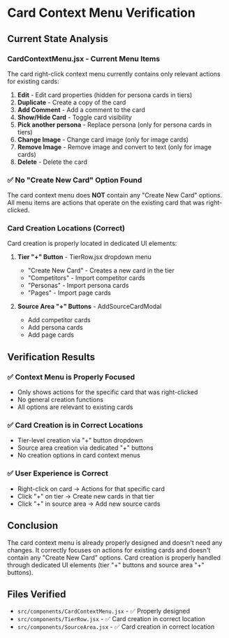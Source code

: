 # Card Context Menu Verification

## Current State Analysis

### CardContextMenu.jsx - Current Menu Items
The card right-click context menu currently contains only relevant actions for existing cards:

1. **Edit** - Edit card properties (hidden for persona cards in tiers)
2. **Duplicate** - Create a copy of the card
3. **Add Comment** - Add a comment to the card
4. **Show/Hide Card** - Toggle card visibility
5. **Pick another persona** - Replace persona (only for persona cards in tiers)
6. **Change Image** - Change card image (only for image cards)
7. **Remove Image** - Remove image and convert to text (only for image cards)
8. **Delete** - Delete the card

### ✅ No "Create New Card" Option Found
The card context menu does **NOT** contain any "Create New Card" options. All menu items are actions that operate on the existing card that was right-clicked.

### Card Creation Locations (Correct)
Card creation is properly located in dedicated UI elements:

1. **Tier "+" Button** - TierRow.jsx dropdown menu
   - "Create New Card" - Creates a new card in the tier
   - "Competitors" - Import competitor cards
   - "Personas" - Import persona cards  
   - "Pages" - Import page cards

2. **Source Area "+" Buttons** - AddSourceCardModal
   - Add competitor cards
   - Add persona cards
   - Add page cards

## Verification Results

### ✅ Context Menu is Properly Focused
- Only shows actions for the specific card that was right-clicked
- No general creation functions
- All options are relevant to existing cards

### ✅ Card Creation is in Correct Locations
- Tier-level creation via "+" button dropdown
- Source area creation via dedicated "+" buttons
- No creation options in card context menus

### ✅ User Experience is Correct
- Right-click on card → Actions for that specific card
- Click "+" on tier → Create new cards in that tier
- Click "+" in source area → Add new source cards

## Conclusion
The card context menu is already properly designed and doesn't need any changes. It correctly focuses on actions for existing cards and doesn't contain any "Create New Card" options. Card creation is properly handled through dedicated UI elements (tier "+" buttons and source area "+" buttons).

## Files Verified
- `src/components/CardContextMenu.jsx` - ✅ Properly designed
- `src/components/TierRow.jsx` - ✅ Card creation in correct location
- `src/components/SourceArea.jsx` - ✅ Card creation in correct location 